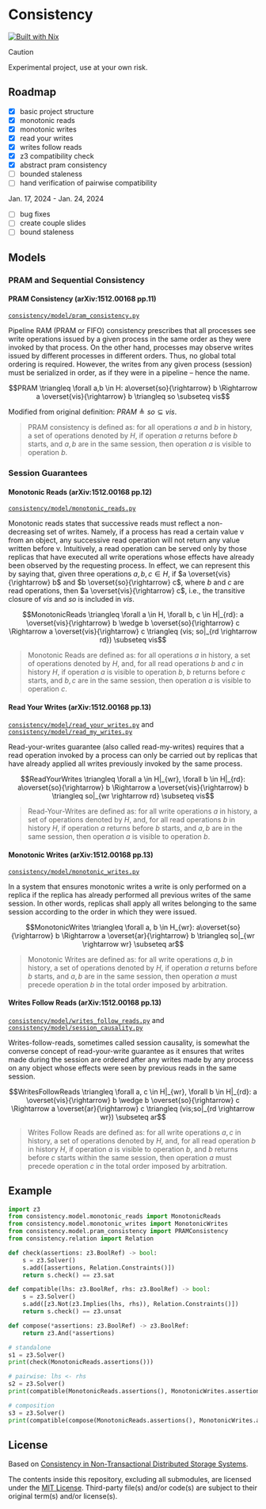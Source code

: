 # Consistency

[![Built with Nix](https://builtwithnix.org/badge.svg)](https://builtwithnix.org)

> [!Caution]
> Experimental project, use at your own risk.

## Roadmap

- [x] basic project structure
- [x] monotonic reads
- [x] monotonic writes
- [x] read your writes
- [x] writes follow reads
- [x] z3 compatibility check
- [x] abstract pram consistency
- [ ] bounded staleness
- [ ] hand verification of pairwise compatibility

Jan. 17, 2024 - Jan. 24, 2024

- [ ] bug fixes
- [ ] create couple slides
- [ ] bound staleness

## Models

### PRAM and Sequential Consistency

#### PRAM Consistency (arXiv:1512.00168 pp.11)

[`consistency/model/pram_consistency.py`](consistency/model/pram_consistency.py)

Pipeline RAM (PRAM or FIFO) consistency prescribes that all processes see write operations issued by a given process in the same order as they were invoked by that process. On the other hand, processes may observe writes issued by different processes in different orders. Thus, no global total ordering is required. However, the writes from any given process (session) must be serialized in order, as if they were in a pipeline – hence the name.

```math
PRAM \triangleq \forall a,b \in H: a\overset{so}{\rightarrow} b \Rightarrow a \overset{vis}{\rightarrow} b \triangleq so \subseteq vis
```

Modified from original definition: $PRAM \triangleq so \subseteq vis$.

> PRAM consistency is defined as:
> for all operations $a$ and $b$ in history, a set of operations denoted by $H$,
> if operation $a$ returns before $b$ starts, and $a,b$ are in the same session,
> then operation $a$ is visible to operation $b$.

### Session Guarantees

#### Monotonic Reads (arXiv:1512.00168 pp.12)

[`consistency/model/monotonic_reads.py`](consistency/model/monotonic_reads.py)

Monotonic reads states that successive reads must reflect a non-decreasing set of writes. Namely, if a process has read a certain value v from an object, any successive read operation will not return any value written before v. Intuitively, a read operation can be served only by those replicas that have executed all write operations whose effects have already been observed by the requesting process. In effect, we can represent this by saying that, given three operations $a, b, c \in H$, if $a \overset{vis}{\rightarrow} b$ and $b \overset{so}{\rightarrow} c$, where $b$ and $c$ are read operations, then $a \overset{vis}{\rightarrow} c$, i.e., the transitive closure of $vis$ and $so$ is included in $vis$.

```math
MonotonicReads \triangleq \forall a \in H, \forall b, c \in H|_{rd}: a \overset{vis}{\rightarrow} b \wedge b \overset{so}{\rightarrow} c \Rightarrow a \overset{vis}{\rightarrow} c \triangleq (vis; so|_{rd \rightarrow rd}) \subseteq vis
```

> Monotonic Reads are defined as:
> for all operations $a$ in history, a set of operations denoted by $H$, and,
> for all read operations $b$ and $c$ in history $H$,
> if operation $a$ is visible to operation $b$, $b$ returns before $c$ starts, and $b, c$ are in the same session,
> then operation $a$ is visible to operation $c$.

#### Read Your Writes (arXiv:1512.00168 pp.13)

[`consistency/model/read_your_writes.py`](consistency/model/read_your_writes.py)
and
[`consistency/model/read_my_writes.py`](consistency/model/read_my_writes.py)

Read-your-writes guarantee (also called read-my-writes) requires that a read operation invoked by a process can only be carried out by replicas that have already applied all writes previously invoked by the same process.

```math
ReadYourWrites \triangleq \forall a \in H|_{wr}, \forall b \in H|_{rd}: a\overset{so}{\rightarrow} b \Rightarrow a \overset{vis}{\rightarrow} b \triangleq so|_{wr \rightarrow rd} \subseteq vis
```

> Read-Your-Writes are defined as:
> for all write operations $a$ in history, a set of operations denoted by $H$, and,
> for all read operations $b$ in history $H$,
> if operation $a$ returns before $b$ starts, and $a,b$ are in the same session,
> then operation $a$ is visible to operation $b$.

#### Monotonic Writes (arXiv:1512.00168 pp.13)

[`consistency/model/monotonic_writes.py`](consistency/model/monotonic_writes.py)

In a system that ensures monotonic writes a write is only performed on a replica if the replica has already performed all previous writes of the same session. In other words, replicas shall apply all writes belonging to the same session according to the order in which they were issued.

```math
MonotonicWrites \triangleq \forall a, b \in H_{wr}: a\overset{so}{\rightarrow} b \Rightarrow a \overset{ar}{\rightarrow} b \triangleq so|_{wr \rightarrow wr} \subseteq ar
```

> Monotonic Writes are defined as:
> for all write operations $a, b$ in history, a set of operations denoted by $H$,
> if operation $a$ returns before $b$ starts, and $a,b$ are in the same session,
> then operation $a$ must precede operation $b$ in the total order imposed by arbitration.

#### Writes Follow Reads (arXiv:1512.00168 pp.13)

[`consistency/model/writes_follow_reads.py`](consistency/model/writes_follow_reads.py)
and
[`consistency/model/session_causality.py`](consistency/model/session_causality.py)

Writes-follow-reads, sometimes called session causality, is somewhat the converse concept of read-your-write guarantee as it ensures that writes made during the session are ordered after any writes made by any process on any object whose effects were seen by previous reads in the same session.

```math
WritesFollowReads \triangleq \forall a, c \in H|_{wr}, \forall b \in H|_{rd}: a \overset{vis}{\rightarrow} b \wedge b \overset{so}{\rightarrow} c \Rightarrow a \overset{ar}{\rightarrow} c \triangleq (vis;so|_{rd \rightarrow wr}) \subseteq ar
```

> Writes Follow Reads are defined as:
> for all write operations $a, c$ in history, a set of operations denoted by $H$, and,
> for all read operation $b$ in history $H$,
> if operation $a$ is visible to operation $b$, and $b$ returns before $c$ starts within the same session,
> then operation $a$ must precede operation $c$ in the total order imposed by arbitration.

## Example

```py
import z3
from consistency.model.monotonic_reads import MonotonicReads
from consistency.model.monotonic_writes import MonotonicWrites
from consistency.model.pram_consistency import PRAMConsistency
from consistency.relation import Relation

def check(assertions: z3.BoolRef) -> bool:
    s = z3.Solver()
    s.add([assertions, Relation.Constraints()])
    return s.check() == z3.sat

def compatible(lhs: z3.BoolRef, rhs: z3.BoolRef) -> bool:
    s = z3.Solver()
    s.add([z3.Not(z3.Implies(lhs, rhs)), Relation.Constraints()])
    return s.check() == z3.unsat

def compose(*assertions: z3.BoolRef) -> z3.BoolRef:
    return z3.And(*assertions)

# standalone
s1 = z3.Solver()
print(check(MonotonicReads.assertions()))

# pairwise: lhs <- rhs
s2 = z3.Solver()
print(compatible(MonotonicReads.assertions(), MonotonicWrites.assertions()))

# composition
s3 = z3.Solver()
print(compatible(compose(MonotonicReads.assertions(), MonotonicWrites.assertions()), PRAMConsistency.assertions()))
```

## License

Based on [Consistency in Non-Transactional Distributed Storage Systems](https://arxiv.org/abs/1512.00168).

The contents inside this repository, excluding all submodules, are licensed under the [MIT License](license.md).
Third-party file(s) and/or code(s) are subject to their original term(s) and/or license(s).
